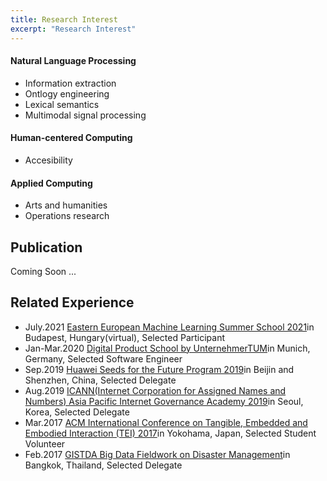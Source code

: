```yaml
---
title: Research Interest
excerpt: "Research Interest"
---
```

#### Natural Language Processing
* Information extraction
* Ontlogy engineering
* Lexical semantics
* Multimodal signal processing
#### Human-centered Computing
* Accesibility
#### Applied Computing
* Arts and humanities
* Operations research

## Publication
Coming Soon ...

## Related Experience
* July.2021 [Eastern European Machine Learning Summer School 2021](https://www.eeml.eu/home)in Budapest, Hungary(virtual), Selected Participant 
* Jan-Mar.2020 [Digital Product School by UnternehmerTUM](https://digitalproductschool.io/)in Munich, Germany, Selected Software Engineer
* Sep.2019 [Huawei Seeds for the Future Program 2019](https://www.huawei.com/minisite/seeds-for-the-future/index.html)in Beijin and Shenzhen, China, Selected Delegate
* Aug.2019 [ICANN(Internet Corporation for Assigned Names and Numbers) Asia Pacific Internet Governance Academy 2019](https://www.icann.org/en/announcements/details/apply-now-the-asia-pacific-internet-governance-academy-2019-14-5-2019-en)in Seoul, Korea, Selected Delegate	           
* Mar.2017 [ACM International Conference on Tangible, Embedded and Embodied Interaction (TEI) 2017](https://tei.acm.org/2017/)in Yokohama, Japan, Selected Student Volunteer		           
* Feb.2017 [GISTDA Big Data Fieldwork on Disaster Management](https://www.eba-consortium.asia/?p=2998)in Bangkok, Thailand, Selected Delegate		
